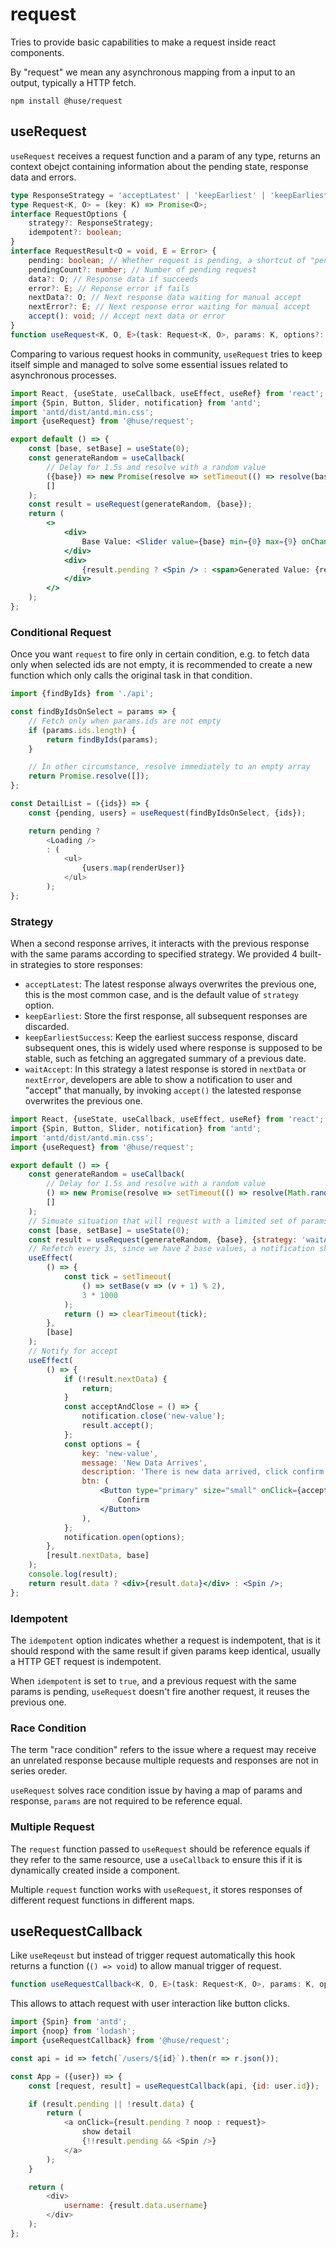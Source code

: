 # request

Tries to provide basic capabilities to make a request inside react components.

By "request" we mean any asynchronous mapping from a input to an output, typically a HTTP fetch.

```shell
npm install @huse/request
```

## useRequest

`useRequest` receives a request function and a param of any type, returns an context obejct containing information about the pending state, response data and errors.

```typescript
type ResponseStrategy = 'acceptLatest' | 'keepEarliest' | 'keepEarliestSuccess' | 'waitAccept';
type Request<K, O> = (key: K) => Promise<O>;
interface RequestOptions {
    strategy?: ResponseStrategy;
    idempotent?: boolean;
}
interface RequestResult<O = void, E = Error> {
    pending: boolean; // Whether request is pending, a shortcut of "pendingCount > 0"
    pendingCount?: number; // Number of pending request
    data?: O; // Response data if succeeds
    error?: E; // Reponse error if fails
    nextData?: O; // Next response data waiting for manual accept
    nextError?: E; // Next response error waiting for manual accept
    accept(): void; // Accept next data or error
}
function useRequest<K, O, E>(task: Request<K, O>, params: K, options?: RequestOptions): RequestResult<O, E>;
```

Comparing to various request hooks in community, `useRequest` tries to keep itself simple and managed to solve some essential issues related to asynchronous processes.

```jsx
import React, {useState, useCallback, useEffect, useRef} from 'react';
import {Spin, Button, Slider, notification} from 'antd';
import 'antd/dist/antd.min.css';
import {useRequest} from '@huse/request';

export default () => {
    const [base, setBase] = useState(0);
    const generateRandom = useCallback(
        // Delay for 1.5s and resolve with a random value
        ({base}) => new Promise(resolve => setTimeout(() => resolve(base + Math.random()), 1500)),
        []
    );
    const result = useRequest(generateRandom, {base});
    return (
        <>
            <div>
                Base Value: <Slider value={base} min={0} max={9} onChange={setBase} />
            </div>
            <div>
                {result.pending ? <Spin /> : <span>Generated Value: {result.data}</span>}
            </div>
        </>
    );
};
```

### Conditional Request

Once you want `request` to fire only in certain condition, e.g. to fetch data only when selected ids are not empty, it is recommended to create a new function which only calls the original task in that condition.

```javascript
import {findByIds} from './api';

const findByIdsOnSelect = params => {
    // Fetch only when params.ids are not empty
    if (params.ids.length) {
        return findByIds(params);
    }

    // In other circumstance, resolve immediately to an empty array
    return Promise.resolve([]);
};

const DetailList = ({ids}) => {
    const {pending, users} = useRequest(findByIdsOnSelect, {ids});

    return pending ?
        <Loading />
        : (
            <ul>
                {users.map(renderUser)}
            </ul>
        );
};
```

### Strategy

When a second response arrives, it interacts with the previous response with the same params according to specified strategy.
We provided 4 built-in strategies to store responses:

- `acceptLatest`: The latest response always overwrites the previous one, this is the most common case, and is the default value of `strategy` option.
- `keepEarliest`: Store the first response, all subsequent responses are discarded.
- `keepEarliestSuccess`: Keep the earliest success response, discard subsequent ones, this is widely used where response is supposed to be stable, such as fetching an aggregated summary of a previous date.
- `waitAccept`: In this strategy a latest response is stored in `nextData` or `nextError`, developers are able to show a notification to user and "accept" that manually, by invoking `accept()` the latested response overwrites the previous one.

```jsx
import React, {useState, useCallback, useEffect, useRef} from 'react';
import {Spin, Button, Slider, notification} from 'antd';
import 'antd/dist/antd.min.css';
import {useRequest} from '@huse/request';

export default () => {
    const generateRandom = useCallback(
        // Delay for 1.5s and resolve with a random value
        () => new Promise(resolve => setTimeout(() => resolve(Math.random()), 1500)),
        []
    );
    // Simuate situation that will request with a limited set of params
    const [base, setBase] = useState(0);
    const result = useRequest(generateRandom, {base}, {strategy: 'waitAccept'});
    // Refetch every 3s, since we have 2 base values, a notification should shown each 6s
    useEffect(
        () => {
            const tick = setTimeout(
                () => setBase(v => (v + 1) % 2),
                3 * 1000
            );
            return () => clearTimeout(tick);
        },
        [base]
    );
    // Notify for accept
    useEffect(
        () => {
            if (!result.nextData) {
                return;
            }
            const acceptAndClose = () => {
                notification.close('new-value');
                result.accept();
            };
            const options = {
                key: 'new-value',
                message: 'New Data Arrives',
                description: 'There is new data arrived, click confirm to refresh',
                btn: (
                    <Button type="primary" size="small" onClick={acceptAndClose}>
                        Confirm
                    </Button>
                ),
            };
            notification.open(options);
        },
        [result.nextData, base]
    );
    console.log(result);
    return result.data ? <div>{result.data}</div> : <Spin />;
};
```

### Idempotent

The `idempotent` option indicates whether a request is indempotent, that is it should respond with the same result if given params keep identical, usually a HTTP GET request is indempotent.

When `idempotent` is set to `true`, and a previous request with the same params is pending, `useRequest` doesn't fire another request, it reuses the previous one.

### Race Condition

The term "race condition" refers to the issue where a request may receive an unrelated response because multiple requests and responses are not in series oreder.

`useRequest` solves race condition issue by having a map of params and response, `params` are not required to be reference equal.

### Multiple Request

The `request` function passed to `useRequest` should be reference equals if they refer to the same resource,
use a `useCallback` to ensure this if it is dynamically created inside a component.

Multiple `request` function works with `useRequest`, it stores responses of different request functions in different maps.

## useRequestCallback

Like `useReqeust` but instead of trigger request automatically this hook returns a function (`() => void`) to allow manual trigger of request.

```typescript
function useRequestCallback<K, O, E>(task: Request<K, O>, params: K, options?: RequestOptions): [() => void, RequestResult<O, E>]
```

This allows to attach request with user interaction like button clicks.

```javascript
import {Spin} from 'antd';
import {noop} from 'lodash';
import {useRequestCallback} from '@huse/request';

const api = id => fetch(`/users/${id}`).then(r => r.json());

const App = ({user}) => {
    const [request, result] = useRequestCallback(api, {id: user.id});

    if (result.pending || !result.data) {
        return (
            <a onClick={result.pending ? noop : request}>
                show detail
                {!!result.pending && <Spin />}
            </a>
        );
    }

    return (
        <div>
            username: {result.data.username}
        </div>
    );
};
```
